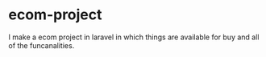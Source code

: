 # ecom-project
I make a ecom project in laravel in which things are available for buy and all of the funcanalities.
